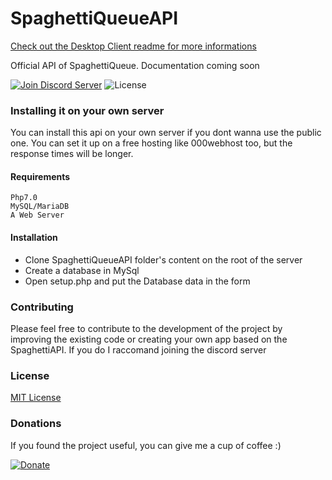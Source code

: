 # SpaghettiQueueAPI
[Check out the Desktop Client readme for more informations](http://github.com/giorgioshine/SpaghettiQueue) 

Official API of SpaghettiQueue. Documentation coming soon

[![Join Discord Server](https://img.shields.io/badge/Join%20our-Discord-%237289da)](https://discord.gg/tAWtPUW) ![License](https://img.shields.io/github/license/giorgioshine/SpaghettiQueueAPI) 

### Installing it on your own server
You can install this api on your own server if you dont wanna use the public one.
You can set it up on a free hosting like 000webhost too, but the response times will be longer.

#### Requirements
```
Php7.0
MySQL/MariaDB
A Web Server
```
#### Installation

- Clone SpaghettiQueueAPI folder's content on the root of the server
- Create a database in MySql
- Open setup.php and put the Database data in the form

### Contributing
Please feel free to contribute to the development of the project by improving the existing code or creating your own app based on the SpaghettiAPI. If you do I raccomand joining the discord server

### License
[MIT License](http://github.com/giorgioshine/SpaghettiQueueAPI/LICENSE)

### Donations
If you found the project useful, you can give me a cup of coffee :) 

[![Donate](https://img.shields.io/badge/Donate-PayPal-blue.svg)](http://paypal.me/spaghettiqueue)
